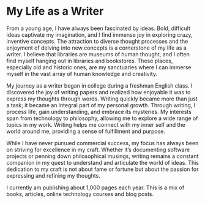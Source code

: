 # My Life as a Writer

From a young age, I have always been fascinated by ideas. Bold, difficult ideas captivate my imagination, and I find
immense joy in exploring crazy, inventive concepts. The attraction to diverse thought processes and the enjoyment of
delving into new concepts is a cornerstone of my life as a writer. I believe that libraries are museums of human
thought, and I often find myself hanging out in libraries and bookstores. These places, especially old and historic
ones, are my sanctuaries where I can immerse myself in the vast array of human knowledge and creativity.

My journey as a writer began in college during a freshman English class. I discovered the joy of writing papers and
realized how enjoyable it was to express my thoughts through words. Writing quickly became more than just a task; it
became an integral part of my personal growth. Through writing, I process life, gain understanding, and embrace its
mysteries. My interests span from technology to philosophy, allowing me to explore a wide range of topics in my work.
Writing helps me connect with my inner self and the world around me, providing a sense of fulfillment and purpose. 

While I have never pursued commercial success, my focus has always been on striving for excellence in my craft. Whether
it’s documenting software projects or penning down philosophical musings, writing remains a constant companion in my
quest to understand and articulate the world of ideas. This dedication to my craft is not about fame or fortune but
about the passion for expressing and refining my thoughts.

I currently am publishing about 1,000 pages each year. This is a mix of books, articles, online technology courses 
and blog posts. 
